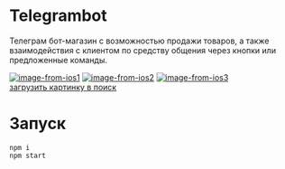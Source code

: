 # Telegrambot 

Телеграм бот-магазин с возможностью продажи товаров, а также взаимодействия с клиентом по средству общения через кнопки или предложенные команды.

<a href="https://ibb.co/0ZLRnZf"><img src="https://i.ibb.co/L6yX06C/image-from-ios1.png" alt="image-from-ios1" border="0"></a>
<a href="https://ibb.co/9nkj053"><img src="https://i.ibb.co/zsTwgvH/image-from-ios2.png" alt="image-from-ios2" border="0"></a>
<a href="https://ibb.co/b22qx37"><img src="https://i.ibb.co/GttBXJF/image-from-ios3.png" alt="image-from-ios3" border="0"></a><br /><a target='_blank' href='https://ru.imgbb.com/'>загрузить картинку в поиск</a><br />
# Запуск


    npm i
    npm start
